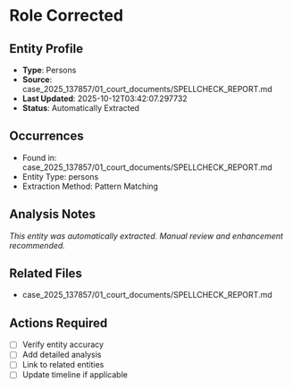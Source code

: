 # Role Corrected

## Entity Profile
- **Type**: Persons
- **Source**: case_2025_137857/01_court_documents/SPELLCHECK_REPORT.md
- **Last Updated**: 2025-10-12T03:42:07.297732
- **Status**: Automatically Extracted

## Occurrences
- Found in: case_2025_137857/01_court_documents/SPELLCHECK_REPORT.md
- Entity Type: persons
- Extraction Method: Pattern Matching

## Analysis Notes
*This entity was automatically extracted. Manual review and enhancement recommended.*

## Related Files
- case_2025_137857/01_court_documents/SPELLCHECK_REPORT.md

## Actions Required
- [ ] Verify entity accuracy
- [ ] Add detailed analysis
- [ ] Link to related entities
- [ ] Update timeline if applicable
